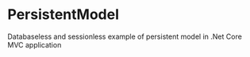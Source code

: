 # PersistentModel
Databaseless and sessionless example of persistent model in .Net Core MVC application
